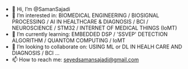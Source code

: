 - 👋 Hi, I’m @SamanSajadi
- 👀 I’m interested in: BIOMEDICAL ENGINEERING / BIOSIGNAL PROCESSING / AI IN HEALTHCARE & DIAGNOSIS / BCI / NEUROSCIENCE / STM32 / INTERNET OF MEDICAL THINGS (IoMT) 
- 🌱 I’m currently learning: EMBEDDED DSP / 'SSVEP' DETECTION ALGORITHM / QUANTOM COMPUTING / IoMT
- 💞️ I’m looking to collaborate on: USING ML or DL IN HEALH CARE AND DIAGNOSIS / BCI ...
- 📫 How to reach me: seyedsamansajadi@gmail.com

<!---
SamanSajadi/SamanSajadi is a ✨ special ✨ repository because its `README.md` (this file) appears on your GitHub profile.
You can click the Preview link to take a look at your changes.
--->
